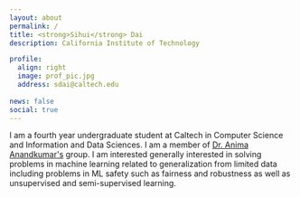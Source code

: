 ```yaml
---
layout: about
permalink: /
title: <strong>Sihui</strong> Dai
description: California Institute of Technology

profile:
  align: right
  image: prof_pic.jpg
  address: sdai@caltech.edu
  
news: false
social: true
---
```


I am a fourth year undergraduate student at Caltech in Computer Science and Information and Data Sciences.  I am a member of [Dr. Anima Anandkumar's](http://tensorlab.cms.caltech.edu/users/anima/) group. I am interested generally interested in solving problems in machine learning related to generalization from limited data including problems in ML safety such as fairness and robustness as well as unsupervised and semi-supervised learning.

